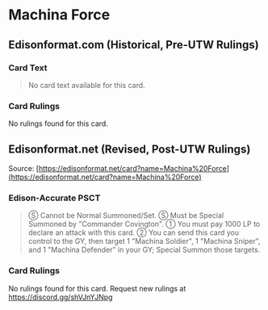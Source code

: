 # Machina Force

## Edisonformat.com (Historical, Pre-UTW Rulings)

### Card Text

> No card text available for this card.

### Card Rulings

No rulings found for this card.

## Edisonformat.net (Revised, Post-UTW Rulings)

Source: [https://edisonformat.net/card?name=Machina%20Force](https://edisonformat.net/card?name=Machina%20Force)

### Edison-Accurate PSCT

> Ⓢ Cannot be Normal Summoned/Set.
> Ⓢ Must be Special Summoned by "Commander Covington".
> ① You must pay 1000 LP to declare an attack with this card.
> ② You can send this card you control to the GY, then target 1 "Machina Soldier", 1 "Machina Sniper", and 1 "Machina Defender" in your GY; Special Summon those targets.

### Card Rulings

No rulings found for this card. Request new rulings at https://discord.gg/shVJnYJNpg
            